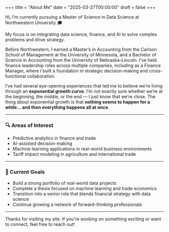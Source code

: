 +++
title = "About Me"
date = "2025-03-27T00:00:00"
draft = false
+++

Hi, I’m currently pursuing a Master of Science in Data Science at Northwestern University 🎓  

My focus is on integrating data science, finance, and AI to solve complex problems and drive strategy.

Before Northwestern, I earned a Master’s in Accounting from the Carlson School of Management at the University of Minnesota, and a Bachelor of Science in Accounting from the University of Nebraska–Lincoln. I’ve held finance leadership roles across multiple companies, including as a Finance Manager, where I built a foundation in strategic decision-making and cross-functional collaboration.

I’ve had several eye-opening experiences that led me to believe we’re living through an **exponential growth curve**. I’m not exactly sure whether we’re at the beginning, the middle, or the end — I just know that we’re close. The thing about exponential growth is that **nothing seems to happen for a while... and then everything happens all at once**.

---

### 🔍 Areas of Interest

- Predictive analytics in finance and trade  
- AI-assisted decision-making  
- Machine learning applications in real-world business environments  
- Tariff impact modeling in agriculture and international trade  

---

### 🚀 Current Goals

- Build a strong portfolio of real-world data projects  
- Complete a thesis focused on machine learning and trade economics  
- Transition into a senior role that blends financial strategy with data science  
- Continue growing a network of forward-thinking professionals  

---

Thanks for visiting my site. If you're working on something exciting or want to connect, feel free to reach out!
